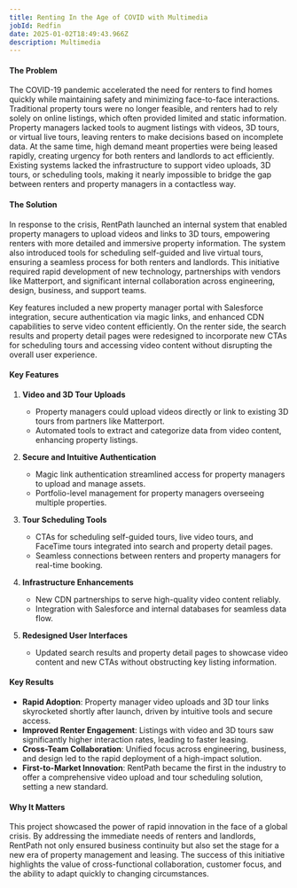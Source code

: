 ```yaml
---
title: Renting In the Age of COVID with Multimedia
jobId: Redfin
date: 2025-01-02T18:49:43.966Z
description: Multimedia
---
```

#### The Problem

The COVID-19 pandemic accelerated the need for renters to find homes quickly while maintaining safety and minimizing face-to-face interactions. Traditional property tours were no longer feasible, and renters had to rely solely on online listings, which often provided limited and static information. Property managers lacked tools to augment listings with videos, 3D tours, or virtual live tours, leaving renters to make decisions based on incomplete data. At the same time, high demand meant properties were being leased rapidly, creating urgency for both renters and landlords to act efficiently. Existing systems lacked the infrastructure to support video uploads, 3D tours, or scheduling tools, making it nearly impossible to bridge the gap between renters and property managers in a contactless way.

#### The Solution

In response to the crisis, RentPath launched an internal system that enabled property managers to upload videos and links to 3D tours, empowering renters with more detailed and immersive property information. The system also introduced tools for scheduling self-guided and live virtual tours, ensuring a seamless process for both renters and landlords. This initiative required rapid development of new technology, partnerships with vendors like Matterport, and significant internal collaboration across engineering, design, business, and support teams.

Key features included a new property manager portal with Salesforce integration, secure authentication via magic links, and enhanced CDN capabilities to serve video content efficiently. On the renter side, the search results and property detail pages were redesigned to incorporate new CTAs for scheduling tours and accessing video content without disrupting the overall user experience.

#### Key Features

1. **Video and 3D Tour Uploads**

   * Property managers could upload videos directly or link to existing 3D tours from partners like Matterport.
   * Automated tools to extract and categorize data from video content, enhancing property listings.
2. **Secure and Intuitive Authentication**

   * Magic link authentication streamlined access for property managers to upload and manage assets.
   * Portfolio-level management for property managers overseeing multiple properties.
3. **Tour Scheduling Tools**

   * CTAs for scheduling self-guided tours, live video tours, and FaceTime tours integrated into search and property detail pages.
   * Seamless connections between renters and property managers for real-time booking.
4. **Infrastructure Enhancements**

   * New CDN partnerships to serve high-quality video content reliably.
   * Integration with Salesforce and internal databases for seamless data flow.
5. **Redesigned User Interfaces**

   * Updated search results and property detail pages to showcase video content and new CTAs without obstructing key listing information.

#### Key Results

* **Rapid Adoption**: Property manager video uploads and 3D tour links skyrocketed shortly after launch, driven by intuitive tools and secure access.
* **Improved Renter Engagement**: Listings with video and 3D tours saw significantly higher interaction rates, leading to faster leasing.
* **Cross-Team Collaboration**: Unified focus across engineering, business, and design led to the rapid deployment of a high-impact solution.
* **First-to-Market Innovation**: RentPath became the first in the industry to offer a comprehensive video upload and tour scheduling solution, setting a new standard.

#### Why It Matters

This project showcased the power of rapid innovation in the face of a global crisis. By addressing the immediate needs of renters and landlords, RentPath not only ensured business continuity but also set the stage for a new era of property management and leasing. The success of this initiative highlights the value of cross-functional collaboration, customer focus, and the ability to adapt quickly to changing circumstances.